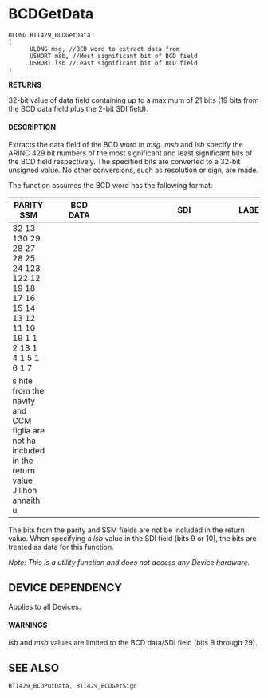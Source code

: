 # **BCDGetData**

```
ULONG BTI429_BCDGetData
(
      ULONG msg, //BCD word to extract data from
      USHORT msb, //Most significant bit of BCD field
      USHORT lsb //Least significant bit of BCD field
)
```
**RETURNS**

32-bit value of data field containing up to a maximum of 21 bits (19 bits from the BCD data field plus the 2-bit SDI field).

#### **DESCRIPTION**

Extracts the data field of the BCD word in *msg*. *msb* and *lsb* specify the ARINC 429 bit numbers of the most significant and least significant bits of the BCD field respectively. The specified bits are converted to a 32-bit unsigned value. No other conversions, such as resolution or sign, are made.

The function assumes the BCD word has the following format:

| PARITY SSM                                                                                       |  |  | BCD DATA |  |  |  |  |  |  |  |  |  |  | SDI |  |  |  |  |  | LABEL |  |  |  |  |  |                         |  |
|--------------------------------------------------------------------------------------------------|--|--|----------|--|--|--|--|--|--|--|--|--|--|-----|--|--|--|--|--|-------|--|--|--|--|--|-------------------------|--|
| 32 13 130 29 28 27 28 25 24 123 122 12 19 18 17 16 15 14 13 12 11 10 19 1 1 2 13 1 4 1 5 1 6 1 7 |  |  |          |  |  |  |  |  |  |  |  |  |  |     |  |  |  |  |  |       |  |  |  |  |  |                         |  |
| s hite from the navity and CCM figlia are not ha included in the return value Jillhon annaith u  |  |  |          |  |  |  |  |  |  |  |  |  |  |     |  |  |  |  |  |       |  |  |  |  |  | ARINC 429<br>BIT NUMBER |  |

The bits from the parity and SSM fields are not be included in the return value. When specifying a *lsb* value in the SDI field (bits 9 or 10), the bits are treated as data for this function.

*Note: This is a utility function and does not access any Device hardware.*

## **DEVICE DEPENDENCY**

Applies to all Devices.

#### **WARNINGS**

*lsb* and *msb* values are limited to the BCD data/SDI field (bits 9 through 29).

## **SEE ALSO**

```
BTI429_BCDPutData, BTI429_BCDGetSign
```